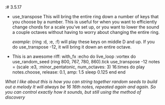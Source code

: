 :# 3.5.17
- use_transpose
	This will bring the entire ring down a number of keys that you choose by
	a number.  This is useful for when you want to efficiently change chords
	for a scale you've set up, or you want to lower the sound a couple
	octaves without having to worry about changing the entire ring.
	
	*example*: (ring :d, :e, :f) will play these keys on middle D and up.
		   If you do use_transpose -12, it will bring it down an entire
		   octave.
- This is an awesome riff:
	with_fx :echo do
 	   live_loop :vortex do
    	   use_random_seed (ring 800, 767, 780, 860).tick
    	   use_transpose -12
    	   notes = (scale :e3, :minor_pentatonic, num_octaves: 3)
    	   16.times do
     		play notes.choose, release: 0.1, amp: 1.5
      		sleep 0.125
    	   end
  	end

*What I like about this is how you can string together random seeds to build out a melody
It will always be 16 16th notes, repeated again and again. So you can control exactly how
it sounds, but still using the method of discovery*










